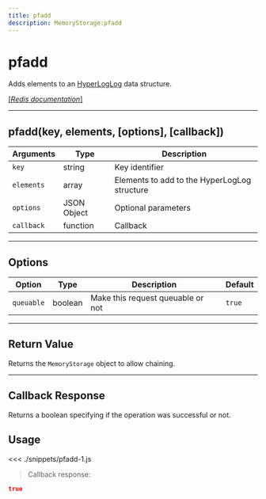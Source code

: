 ```yaml
---
title: pfadd
description: MemoryStorage:pfadd
---
```


# pfadd

Adds elements to an [HyperLogLog](https://en.wikipedia.org/wiki/HyperLogLog) data structure.

[[_Redis documentation_]](https://redis.io/commands/pfadd)

---

## pfadd(key, elements, [options], [callback])

| Arguments  | Type        | Description                                  |
| ---------- | ----------- | -------------------------------------------- |
| `key`      | string      | Key identifier                               |
| `elements` | array       | Elements to add to the HyperLogLog structure |
| `options`  | JSON Object | Optional parameters                          |
| `callback` | function    | Callback                                     |

---

## Options

| Option     | Type    | Description                       | Default |
| ---------- | ------- | --------------------------------- | ------- |
| `queuable` | boolean | Make this request queuable or not | `true`  |

---

## Return Value

Returns the `MemoryStorage` object to allow chaining.

---

## Callback Response

Returns a boolean specifying if the operation was successful or not.

## Usage

<<< ./snippets/pfadd-1.js

> Callback response:

```json
true
```
